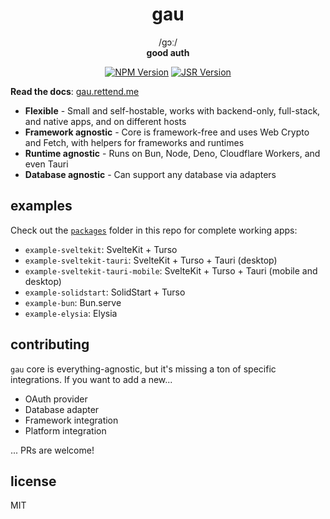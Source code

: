 <h1 align="center">gau</h1>
<p align="center">
  /ɡɔː/ <br>
  <strong>good auth</strong>
</p>

<p align="center">
  <a href="https://www.npmjs.com/package/@rttnd/gau"><img src="https://img.shields.io/npm/v/%40rttnd%2Fgau?color=red" alt="NPM Version"></a>
  <a href="https://jsr.io/@rttnd/gau"><img src="https://img.shields.io/jsr/v/%40rttnd/gau?color=yellow" alt="JSR Version"></a>
</p>

**Read the docs**: [gau.rettend.me](https://gau.rettend.me)

- **Flexible** - Small and self-hostable, works with backend-only, full-stack, and native apps, and on different hosts
- **Framework agnostic** - Core is framework-free and uses Web Crypto and Fetch, with helpers for frameworks and runtimes
- **Runtime agnostic** - Runs on Bun, Node, Deno, Cloudflare Workers, and even Tauri
- **Database agnostic** - Can support any database via adapters

## examples

Check out the [`packages`](https://github.com/Rettend/gau/tree/main/packages) folder in this repo for complete working apps:

- `example-sveltekit`: SvelteKit + Turso
- `example-sveltekit-tauri`: SvelteKit + Turso + Tauri (desktop)
- `example-sveltekit-tauri-mobile`: SvelteKit + Turso + Tauri (mobile and desktop)
- `example-solidstart`: SolidStart + Turso
- `example-bun`: Bun.serve
- `example-elysia`: Elysia

## contributing

`gau` core is everything-agnostic, but it's missing a ton of specific integrations.
If you want to add a new...

- OAuth provider
- Database adapter
- Framework integration
- Platform integration

... PRs are welcome!

## license

MIT
